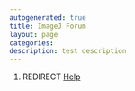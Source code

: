 ```yaml
---
autogenerated: true
title: ImageJ Forum
layout: page
categories: 
description: test description
---
```


1.  REDIRECT [Help](Help)
